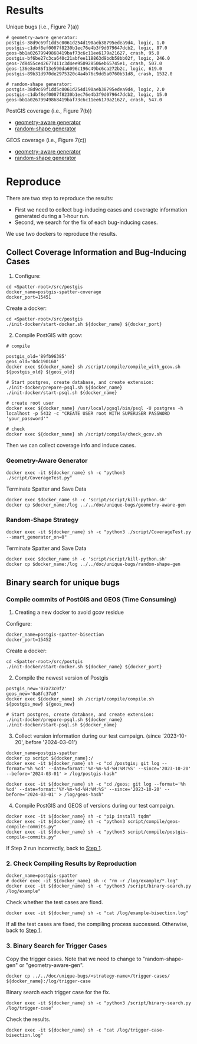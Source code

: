 # Results
Unique bugs (i.e., Figure 7(a))

```
# geometry-aware generator:
postgis-38d9c69f1dd5c0061d254d190aeb38795edea9d4, logic, 1.0
postgis-c1dbf8ef0007f8230b1ec76e4b3f9d079647dcb2, logic, 87.0
geos-bb1a02679949868419baf73c6c11ee6179a21627, crash, 95.0
postgis-bf6be27c3ca640c21abfee118863d9bdb58bb02f, logic, 246.0
geos-7d8455ce42677411c3d4ee950928506eb65745e1, crash, 507.0
geos-136e8e486f13e590da6096c196c49bc6ca272b2c, logic, 619.0
postgis-89b31d970de2975320c4a4b76c9dd5a0760b51d8, crash, 1532.0

# random-shape generator:
postgis-38d9c69f1dd5c0061d254d190aeb38795edea9d4, logic, 2.0
postgis-c1dbf8ef0007f8230b1ec76e4b3f9d079647dcb2, logic, 15.0
geos-bb1a02679949868419baf73c6c11ee6179a21627, crash, 547.0
```

PostGIS coverage (i.e., Figure 7(b))
+ [geometry-aware generator](../../doc/unique-bugs/smart-gen-2024-01-08-07/coverage/postgis-2024-01-08-07:50:18.txt)
+ [random-shape generator](../../doc/unique-bugs/rand-gen-2024-01-10-03/coverage/postgis-2024-01-10-03:59:36.txt)

GEOS coverage (i.e., Figure 7(c))
+ [geometry-aware generator](../../doc/unique-bugs/smart-gen-2024-01-08-07/coverage/geos-2024-01-08-07:50:18.txt)
+ [random-shape generator](../../doc/unique-bugs/rand-gen-2024-01-10-03/coverage/geos-2024-01-10-03:59:36.txt)

# Reproduce

There are two step to reproduce the results:
+ First we need to collect bug-inducing cases and coveragte information generated during a 1-hour run.
+ Second, we search for the fix of each bug-inducing cases. 

We use two dockers to reproduce the results.

## Collect Coverage Information and Bug-Inducing Cases
1. Configure:
```shell
cd <Spatter-root>/src/postgis
docker_name=postgis-spatter-coverage
docker_port=15451
```

Create a docker:
```shell
cd <Spatter-root>/src/postgis
./init-docker/start-docker.sh ${docker_name} ${docker_port}
```

2. Compile PostGIS with gcov:
```shell
# compile

postgis_old='89fb96385'
geos_old='0dc190160'
docker exec ${docker_name} sh /script/compile/compile_with_gcov.sh ${postgis_old} ${geos_old}

# Start postgres, create database, and create extension:
./init-docker/prepare-psql.sh ${docker_name}
./init-docker/start-psql.sh ${docker_name}

# create root user
docker exec ${docker_name} /usr/local/pgsql/bin/psql -U postgres -h localhost -p 5432 -c "CREATE USER root WITH SUPERUSER PASSWORD 'your_password'"

# check
docker exec ${docker_name} sh /script/compile/check_gcov.sh
```

Then we can collect coverage info and induce cases.
### Geometry-Aware Generator
```shell
docker exec -it ${docker_name} sh -c "python3 ./script/CoverageTest.py"
```

Terminate Spatter and Save Data
```shell
docker exec $docker_name sh -c 'script/script/kill-python.sh'
docker cp $docker_name:/log ../../doc/unique-bugs/geometry-aware-gen
```

### Random-Shape Strategy
```shell
docker exec -it ${docker_name} sh -c "python3 ./script/CoverageTest.py --smart_generator_on=0"
```

Terminate Spatter and Save Data
```shell
docker exec $docker_name sh -c 'script/script/kill-python.sh'
docker cp $docker_name:/log ../../doc/unique-bugs/random-shape-gen
```

## Binary search for unique bugs 

### Compile commits of PostGIS and GEOS (Time Consuming)

1. Creating a new docker to avoid gcov residue <a id="restart"></a>

Configure:
```shell
docker_name=postgis-spatter-bisection
docker_port=15452
```
Create a docker:
```shell
cd <Spatter-root>/src/postgis
./init-docker/start-docker.sh ${docker_name} ${docker_port}
```

2. Compile the newest version of Postgis
```shell
postgis_new='07a73c0f2'
geos_new='0a8fc37a9'
docker exec ${docker_name} sh /script/compile/compile.sh ${postgis_new} ${geos_new}

# Start postgres, create database, and create extension:
./init-docker/prepare-psql.sh ${docker_name}
./init-docker/start-psql.sh ${docker_name}
```

3. Collect version information during our test campaign.
(since '2023-10-20', before '2024-03-01')
```shell
docker_name=postgis-spatter
docker cp script ${docker_name}:/
docker exec -it ${docker_name} sh -c "cd /postgis; git log --format='%h %cd' --date=format:'%Y-%m-%d-%H:%M:%S' --since='2023-10-20' --before='2024-03-01' > /log/postgis-hash"

docker exec -it ${docker_name} sh -c "cd /geos; git log --format='%h %cd' --date=format:'%Y-%m-%d-%H:%M:%S' --since='2023-10-20' --before='2024-03-01' > /log/geos-hash"
```
4. Compile PostGIS and GEOS of versions during our test campaign.
```shell
docker exec -it ${docker_name} sh -c "pip install tqdm"
docker exec -it ${docker_name} sh -c "python3 script/compile/geos-compile-commits.py"
docker exec -it ${docker_name} sh -c "python3 script/compile/postgis-compile-commits.py"
```

If Step 2 run incorrectly, back to [Step 1](#restart).

### 2. Check Compiling Results by Reproduction

```shell
docker_name=postgis-spatter
# docker exec -it ${docker_name} sh -c "rm -r /log/example/*.log"
docker exec -it ${docker_name} sh -c "python3 /script/binary-search.py /log/example"
```
Check whether the test cases are fixed.
```shell
docker exec -it ${docker_name} sh -c "cat /log/example-bisection.log"
```
If all the test cases are fixed, the compiling process successed. 
Otherwise, back to [Step 1](#restart).

### 3. Binary Search for Trigger Cases

Copy the trigger cases.
Note that we need to change <strategy-name> to "random-shape-gen" or "geometry-aware-gen".
```shell
docker cp ../../doc/unique-bugs/<strategy-name>/trigger-cases/ ${docker_name}:/log/trigger-case
```

Binary search each trigger case for the fix.
```shell
docker exec -it ${docker_name} sh -c "python3 /script/binary-search.py /log/trigger-case"
```
Check the results.
```shell
docker exec -it ${docker_name} sh -c "cat /log/trigger-case-bisection.log"
```

